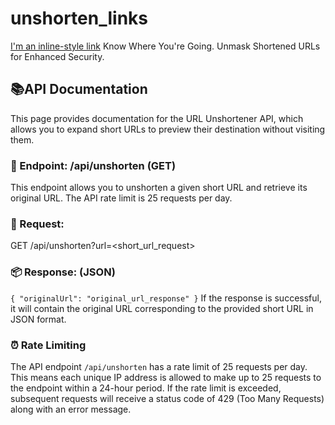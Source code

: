 # unshorten_links
[I'm an inline-style link]([https://www.google.com](https://test-xhs4.onrender.com/))
Know Where You're Going. Unmask Shortened URLs for Enhanced Security.

## 📚API Documentation
This page provides documentation for the URL Unshortener API, which allows you to expand short URLs to preview their destination without visiting them.

### 🔗 Endpoint: /api/unshorten (GET)
This endpoint allows you to unshorten a given short URL and retrieve its original URL. The API rate limit is 25 requests per day.

### 🚀 Request:
GET /api/unshorten?url=<short_url_request>

### 📦 Response: (JSON)
` {
  "originalUrl": "original_url_response"
}
 `
If the response is successful, it will contain the original URL corresponding to the provided short URL in JSON format.

### ⏰ Rate Limiting
The API endpoint `/api/unshorten` has a rate limit of 25 requests per day. This means each unique IP address is allowed to make up to 25 requests to the endpoint within a 24-hour period. If the rate limit is exceeded, subsequent requests will receive a status code of 429 (Too Many Requests) along with an error message.
